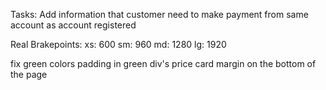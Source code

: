 Tasks: 
Add information that customer need to make payment from same account as account registered




Real Brakepoints:
xs: 600
sm: 960
md: 1280
lg: 1920



fix green colors
padding in green div's
price card margin on the bottom of the page